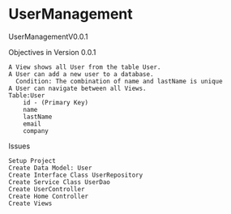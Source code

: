 # UserManagement

UserManagementV0.0.1

  Objectives in Version 0.0.1 

    A View shows all User from the table User. 
    A User can add a new user to a database.
      Condition: The combination of name and lastName is unique
    A User can navigate between all Views.
    Table:User
        id - (Primary Key)
        name
        lastName
        email
        company 
        
  Issues

    Setup Project
    Create Data Model: User
    Create Interface Class UserRepository
    Create Service Class UserDao
    Create UserController
    Create Home Controller
    Create Views
